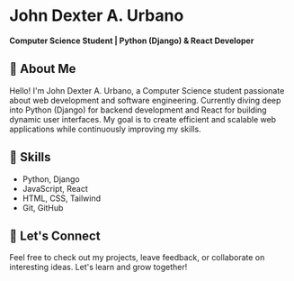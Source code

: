 # John Dexter A. Urbano  
**Computer Science Student | Python (Django) & React Developer**  

## 🌟 About Me  
Hello! I'm John Dexter A. Urbano, a Computer Science student passionate about web development and software engineering. Currently diving deep into Python (Django) for backend development and React for building dynamic user interfaces. My goal is to create efficient and scalable web applications while continuously improving my skills.

## 💼 Skills  
- Python, Django  
- JavaScript, React  
- HTML, CSS, Tailwind  
- Git, GitHub  
  

## 💬 Let's Connect  
Feel free to check out my projects, leave feedback, or collaborate on interesting ideas. Let's learn and grow together!
